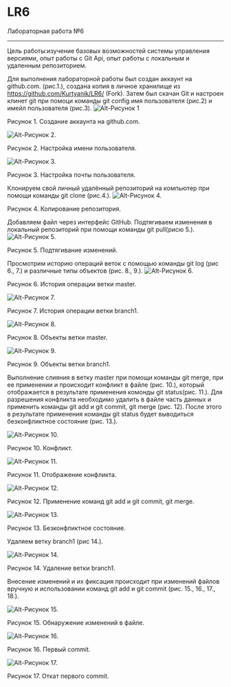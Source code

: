 # LR6
Лабораторная работа №6
____

Цель работы:изучение базовых возможностей системы управления версиями, опыт работы с Git Api, опыт работы с локальным и
удаленным репозиторием. 

Для выполнения лабораторной работы был создан аккаунт на github.com. (рис.1.), создана копия в личное хранилище из https://github.com/Kurtyanik/LR6/ (Fork).  Затем был скачан Git и настроен клинет git при помоци команды git config имя пользователя (рис.2) и имейл пользователя (рис.3).
![Alt-Рисунок 1](https://github.com/inyjasha/LR6/blob/branchotchet/otchet/1.jpg "1")

 Рисунок 1. Создание аккаунта на github.com.

![Alt-Рисунок 2.](https://github.com/inyjasha/LR6/blob/branchotchet/otchet/2.jpg "2")

 Рисунок 2. Настройка имени пользователя.
 
 ![Alt-Рисунок 3.](https://github.com/inyjasha/LR6/blob/branchotchet/otchet/3.jpg "3")
 
  Рисунок 3. Настройка почты пользователя.

Клонируем свой личный удалённый репозиторий на компьютер при помощи команды git clone (рис.4.).
![Alt-Рисунок 4.](https://github.com/inyjasha/LR6/blob/branchotchet/otchet/4.jpg "4")

Рисунок 4. Копирование репозитория.

Добавляем файл через интерфейс GitHub. Подтягиваем изменения в локальный репозиторий при помощи команды git pull(рисю 5.). 
![Alt-Рисунок 5.](https://github.com/inyjasha/LR6/blob/branchotchet/otchet/5.jpg "5")

Рисунок 5. Подтягивание изменений.

Просмотрим историю операций веток с помощью команды git log (рис 6., 7.) и различные типы объектов (рис. 8., 9.). 
![Alt-Рисунок 6.](https://github.com/inyjasha/LR6/blob/branchotchet/otchet/6.jpg "6")

Рисунок 6. История операции ветки master.

![Alt-Рисунок 7.](https://github.com/inyjasha/LR6/blob/branchotchet/otchet/7.jpg "7")

Рисунок 7. История операции ветки branch1.

![Alt-Рисунок 8.](https://github.com/inyjasha/LR6/blob/branchotchet/otchet/8.jpg "8")

Рисунок 8. Объекты ветки master.

![Alt-Рисунок 9.](https://github.com/inyjasha/LR6/blob/branchotchet/otchet/9.jpg "9")

Рисунок 9. Объекты ветки branch1.

Выполнение слияния в ветку master при помощи команды git merge, при ее применении и происходит конфликт в файле (рис. 10.), который отображается в результате применения комонды git status(рис. 11.). Для разрешения конфликта необходимо удалить в файле часть данных и применить команды git add и git commit, git merge (рис. 12). После этого в результате применения команды git status будет выводиться безконфликтное состояние (рис. 13.). 

![Alt-Рисунок 10.](https://github.com/inyjasha/LR6/blob/branchotchet/otchet/10.jpg "10")

Рисунок 10. Конфликт.

![Alt-Рисунок 11.](https://github.com/inyjasha/LR6/blob/branchotchet/otchet/11.jpg "11")

Рисунок 11. Отображение конфликта.

![Alt-Рисунок 12.](https://github.com/inyjasha/LR6/blob/branchotchet/otchet/13.jpg "12")

Рисунок 12. Применение команд git add и git commit, git merge.

![Alt-Рисунок 13.](https://github.com/inyjasha/LR6/blob/branchotchet/otchet/12.jpg "13")

Рисунок 13. Безконфликтное состояние.

Удаляем ветку branch1 (рис 14.).

![Alt-Рисунок 14.](https://github.com/inyjasha/LR6/blob/branchotchet/otchet/14.jpg "14")

Рисунок 14. Удаление ветки branch1. 

Внесение изменений и их фиксация происходит при изменений файлов вручную и использовании команд git add и git commit (рис. 15., 16., 17., 18.). 

![Alt-Рисунок 15.](https://github.com/inyjasha/LR6/blob/branchotchet/otchet/15.jpg "15")

Рисунок 15. Обнаружение изменений в файле. 

![Alt-Рисунок 16.](https://github.com/inyjasha/LR6/blob/branchotchet/otchet/16.jpg "16")

Рисунок 16. Первый commit. 

![Alt-Рисунок 17.](https://github.com/inyjasha/LR6/blob/branchotchet/otchet/17.jpg "17")

Рисунок 17. Откат первого commit. 

